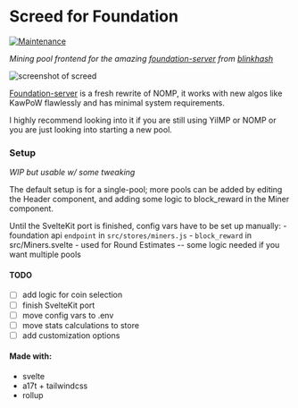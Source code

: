 # Screed for Foundation

[![Maintenance](https://img.shields.io/badge/Maintained%3F-yes-green.svg)](https://GitHub.com/Naereen/StrapDown.js/graphs/commit-activity)


_Mining pool frontend for the amazing [foundation-server](https://github.com/blinkhash/foundation-server) from [blinkhash](https://github.com/blinkhash)_

![screenshot of screed](https://github.com/xamogast/screed/blob/master/screenshots/screed.png?raw=true)

[Foundation-server](https://github.com/blinkhash/foundation-server) is a fresh rewrite of NOMP,
it works with new algos like KawPoW flawlessly and has minimal system requirements.

I highly recommend looking into it if you are still using YiIMP or NOMP or you are just looking into starting a new pool.

### Setup
_WIP but usable w/ some tweaking_ 

The default setup is for a single-pool; more pools can be added by editing
the Header component, and adding some logic to block_reward in the Miner component.

Until the SvelteKit port is finished, config vars have to be set up manually:
    - foundation api `endpoint` in `src/stores/miners.js`
    - `block_reward` in src/Miners.svelte
    	- used for Round Estimates -- some logic needed if you want multiple pools
    	    	

#### TODO
- [ ] add logic for coin selection
- [ ] finish SvelteKit port
- [ ] move config vars to .env
- [ ] move stats calculations to store
- [ ] add customization options

#### Made with:

- svelte
- a17t + tailwindcss
- rollup
